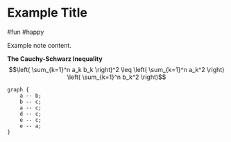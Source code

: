 # Example Title

#fun #happy

Example note content.

**The Cauchy-Schwarz Inequality**\
$$\left( \sum_{k=1}^n a_k b_k \right)^2 \leq \left( \sum_{k=1}^n a_k^2 \right) \left( \sum_{k=1}^n b_k^2 \right)$$
```
graph {
    a -- b;
    b -- c;
    a -- c;
    d -- c;
    e -- c;
    e -- a;
}
```